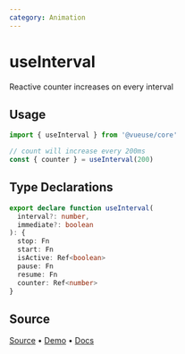 ```yaml
---
category: Animation
---
```


# useInterval

Reactive counter increases on every interval

## Usage

```js {4}
import { useInterval } from '@vueuse/core'

// count will increase every 200ms
const { counter } = useInterval(200)
```


<!--FOOTER_STARTS-->
## Type Declarations

```typescript
export declare function useInterval(
  interval?: number,
  immediate?: boolean
): {
  stop: Fn
  start: Fn
  isActive: Ref<boolean>
  pause: Fn
  resume: Fn
  counter: Ref<number>
}
```

## Source

[Source](https://github.com/vueuse/vueuse/blob/master/packages/shared/useInterval/index.ts) • [Demo](https://github.com/vueuse/vueuse/blob/master/packages/shared/useInterval/demo.vue) • [Docs](https://github.com/vueuse/vueuse/blob/master/packages/shared/useInterval/index.md)


<!--FOOTER_ENDS-->